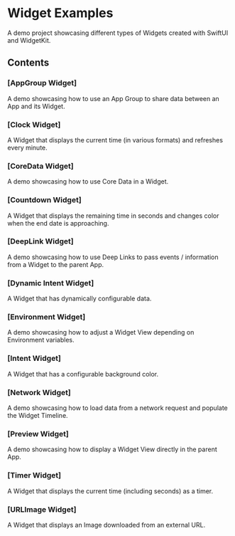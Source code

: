 # Widget Examples

A demo project showcasing different types of Widgets created with SwiftUI and WidgetKit.

## Contents

### [AppGroup Widget]

A demo showcasing how to use an App Group to share data between an App and its Widget.

### [Clock Widget]

A Widget that displays the current time (in various formats) and refreshes every minute.

### [CoreData Widget]

A demo showcasing how to use Core Data in a Widget.

### [Countdown Widget]

A Widget that displays the remaining time in seconds and changes color when the end date is approaching.

### [DeepLink Widget]

A demo showcasing how to use Deep Links to pass events / information from a Widget to the parent App.

### [Dynamic Intent Widget]

A Widget that has dynamically configurable data.

### [Environment Widget]

A demo showcasing how to adjust a Widget View depending on Environment variables.

### [Intent Widget]

A Widget that has a configurable background color.

### [Network Widget]

A demo showcasing how to load data from a network request and populate the Widget Timeline.

### [Preview Widget]

A demo showcasing how to display a Widget View directly in the parent App.

### [Timer Widget]

A Widget that displays the current time (including seconds) as a timer.

### [URLImage Widget]

A Widget that displays an Image downloaded from an external URL.
